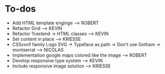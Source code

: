 # To-dos
* Add HTML template enginge --> ROBERT
* Refactor Grid --> KEVIN
* Refactor %extend -> HTML classes --> KEVIN
* Set content in place --> KRIESSE
* CSSconf family Logo SVG -> Typeface as path -> Don't use Gotham -> montserrat --> NICOLAS
* Implementation google maps colored like the image --> ROBERT
* Develop responsive type system --> KEVIN
* Include responsive image solution --> KRIESSE